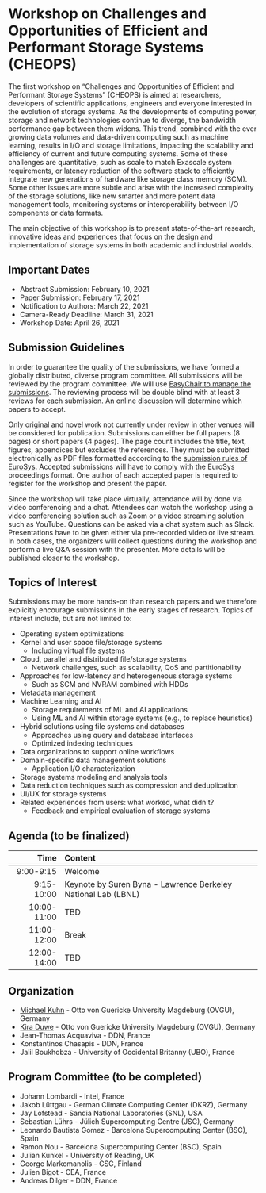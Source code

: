 # Workshop on Challenges and Opportunities of Efficient and Performant Storage Systems (CHEOPS)

The first workshop on “Challenges and Opportunities of Efficient and Performant Storage Systems” (CHEOPS) is aimed at researchers, developers of scientific applications, engineers and everyone interested in the evolution of storage systems. As the developments of computing power, storage and network technologies continue to diverge, the bandwidth performance gap between them widens. This trend, combined with the ever growing data volumes and data-driven computing such as machine learning, results in I/O and storage limitations, impacting the scalability and efficiency of current and future computing systems. Some of these challenges are quantitative, such as scale to match Exascale system requirements, or latency reduction of the software stack  to efficiently integrate new generations of hardware like storage class memory (SCM). Some other issues are more subtle and arise with the increased complexity of the storage solutions, like new smarter and more potent data management tools, monitoring systems or interoperability between I/O components or data formats.

The main objective of this workshop is to present state-of-the-art research, innovative ideas and experiences that focus on the design and implementation of storage systems in both academic and industrial worlds.

## Important Dates

- Abstract Submission: February 10, 2021
- Paper Submission: February 17, 2021
- Notification to Authors: March 22, 2021
- Camera-Ready Deadline: March 31, 2021
- Workshop Date: April 26, 2021

## Submission Guidelines

In order to guarantee the quality of the submissions, we have formed a globally distributed, diverse program committee. All submissions will be reviewed by the program committee. We will use [EasyChair to manage the submissions](https://easychair.org/conferences/?conf=cheops21). The reviewing process will be double blind with at least 3 reviews for each submission. An online discussion will determine which papers to accept.

Only original and novel work not currently under review in other venues will be considered for publication. Submissions can either be full papers (8 pages) or short papers (4 pages). The page count includes the title, text, figures, appendices but excludes the references. They must be submitted electronically as PDF files formatted according to the [submission rules of EuroSys](https://2021.eurosys.org/cfp.html#cfp). Accepted submissions will have to comply with the EuroSys proceedings format. One author of each accepted paper is required to register for the workshop and present the paper.

Since the workshop will take place virtually, attendance will by done via video conferencing and a chat. Attendees can watch the workshop using a video conferencing solution such as Zoom or a video streaming solution such as YouTube. Questions can be asked via a chat system such as Slack. Presentations have to be given either via pre-recorded video or live stream. In both cases, the organizers will collect questions during the workshop and perform a live Q&A session with the presenter. More details will be published closer to the workshop.

## Topics of Interest

Submissions may be more hands-on than research papers and we therefore explicitly encourage submissions in the early stages of research. Topics of interest include, but are not limited to:

- Operating system optimizations
- Kernel and user space file/storage systems
  - Including virtual file systems
- Cloud, parallel and distributed file/storage systems
  - Network challenges, such as scalability, QoS and partitionability
- Approaches for low-latency and heterogeneous storage systems
  - Such as SCM and NVRAM combined with HDDs
- Metadata management
- Machine Learning and AI
  - Storage requirements of ML and AI applications
  - Using ML and AI within storage systems (e.g., to replace heuristics)
- Hybrid solutions using file systems and databases
  - Approaches using query and database interfaces
  - Optimized indexing techniques
- Data organizations to support online workflows
- Domain-specific data management solutions
  - Application I/O characterization
- Storage systems modeling and analysis tools
- Data reduction techniques such as compression and deduplication
- UI/UX for storage systems
- Related experiences from users: what worked, what didn't?
  - Feedback and empirical evaluation of storage systems

## Agenda (to be finalized)

| Time        | Content                                                       |
|------------:|:--------------------------------------------------------------|
|   9:00-9:15 | Welcome                                                       |
|  9:15-10:00 | Keynote by Suren Byna - Lawrence Berkeley National Lab (LBNL) |
| 10:00-11:00 | TBD                                                           |
| 11:00-12:00 | Break                                                         |
| 12:00-14:00 | TBD                                                           |

## Organization

- [Michael Kuhn](https://parcio.ovgu.de/People/Michael+Kuhn.html) - Otto von Guericke University Magdeburg (OVGU), Germany
- [Kira Duwe](https://parcio.ovgu.de/People/Kira+Duwe.html) - Otto von Guericke University Magdeburg (OVGU), Germany
- Jean-Thomas Acquaviva - DDN, France
- Konstantinos Chasapis - DDN, France
- Jalil Boukhobza - University of Occidental Britanny (UBO), France

## Program Committee (to be completed)

- Johann Lombardi - Intel, France
- Jakob Lüttgau - German Climate Computing Center (DKRZ), Germany
- Jay Lofstead - Sandia National Laboratories (SNL), USA
- Sebastian Lührs - Jülich Supercomputing Centre (JSC), Germany
- Leonardo Bautista Gomez - Barcelona Supercomputing Center (BSC), Spain
- Ramon Nou - Barcelona Supercomputing Center (BSC), Spain
- Julian Kunkel - University of Reading, UK
- George Markomanolis - CSC, Finland
- Julien Bigot - CEA, France
- Andreas Dilger - DDN, France
